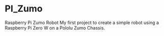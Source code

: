 # PI_Zumo
Raspberry Pi Zumo Robot
My first project to create a simple robot using a Raspberry Pi Zero W on a Pololu Zumo Chassis.
